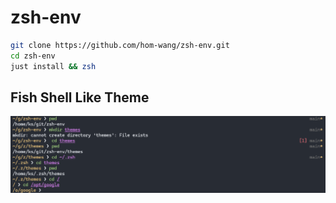 # zsh-env

```bash
git clone https://github.com/hom-wang/zsh-env.git
cd zsh-env
just install && zsh
```

## Fish Shell Like Theme

![view](figure/view.png)

